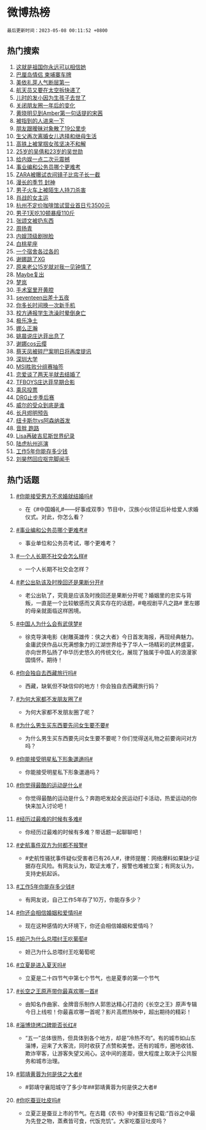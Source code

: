 # 微博热榜

`最后更新时间：2023-05-08 00:11:52 +0800`

## 热门搜索

1. [这就是祖国你永远可以相信她](https://m.weibo.cn/search?containerid=100103type%3D1%26t%3D10%26q%3D%23%E8%BF%99%E5%B0%B1%E6%98%AF%E7%A5%96%E5%9B%BD%E4%BD%A0%E6%B0%B8%E8%BF%9C%E5%8F%AF%E4%BB%A5%E7%9B%B8%E4%BF%A1%E5%A5%B9%23&stream_entry_id=51&isnewpage=1&extparam=seat%3D1%26dgr%3D0%26cate%3D10103%26pos%3D0%26stream_entry_id%3D51%26c_type%3D51%26filter_type%3Drealtimehot%26display_time%3D1683475911%26pre_seqid%3D1683475911580027378221&luicode=10000011&lfid=106003type%253D25%2526t%253D3%2526disable_hot%253D1%2526filter_type%253Drealtimehot)
1. [巴厘岛情侣 柬埔寨车牌](https://m.weibo.cn/search?containerid=100103type%3D1%26t%3D10%26q%3D%E5%B7%B4%E5%8E%98%E5%B2%9B%E6%83%85%E4%BE%A3+%E6%9F%AC%E5%9F%94%E5%AF%A8%E8%BD%A6%E7%89%8C&stream_entry_id=31&isnewpage=1&extparam=seat%3D1%26q%3D%25E5%25B7%25B4%25E5%258E%2598%25E5%25B2%259B%25E6%2583%2585%25E4%25BE%25A3%2520%25E6%259F%25AC%25E5%259F%2594%25E5%25AF%25A8%25E8%25BD%25A6%25E7%2589%258C%26dgr%3D0%26cate%3D5001%26filter_type%3Drealtimehot%26stream_entry_id%3D31%26band_rank%3D1%26c_type%3D31%26lcate%3D5001%26pos%3D0%26realpos%3D1%26flag%3D1%26display_time%3D1683475911%26pre_seqid%3D1683475911580027378221&luicode=10000011&lfid=106003type%253D25%2526t%253D3%2526disable_hot%253D1%2526filter_type%253Drealtimehot)
1. [美依礼芽人气断层第一](https://m.weibo.cn/search?containerid=100103type%3D1%26t%3D10%26q%3D%23%E7%BE%8E%E4%BE%9D%E7%A4%BC%E8%8A%BD%E4%BA%BA%E6%B0%94%E6%96%AD%E5%B1%82%E7%AC%AC%E4%B8%80%23&stream_entry_id=31&isnewpage=1&extparam=seat%3D1%26q%3D%2523%25E7%25BE%258E%25E4%25BE%259D%25E7%25A4%25BC%25E8%258A%25BD%25E4%25BA%25BA%25E6%25B0%2594%25E6%2596%25AD%25E5%25B1%2582%25E7%25AC%25AC%25E4%25B8%2580%2523%26dgr%3D0%26cate%3D5001%26filter_type%3Drealtimehot%26stream_entry_id%3D31%26band_rank%3D2%26c_type%3D31%26lcate%3D5001%26pos%3D1%26realpos%3D2%26flag%3D16%26display_time%3D1683475911%26pre_seqid%3D1683475911580027378221&luicode=10000011&lfid=106003type%253D25%2526t%253D3%2526disable_hot%253D1%2526filter_type%253Drealtimehot)
1. [航天员又要在太空拆快递了](https://m.weibo.cn/search?containerid=100103type%3D1%26t%3D10%26q%3D%23%E8%88%AA%E5%A4%A9%E5%91%98%E5%8F%88%E8%A6%81%E5%9C%A8%E5%A4%AA%E7%A9%BA%E6%8B%86%E5%BF%AB%E9%80%92%E4%BA%86%23&stream_entry_id=31&isnewpage=1&extparam=seat%3D1%26q%3D%2523%25E8%2588%25AA%25E5%25A4%25A9%25E5%2591%2598%25E5%258F%2588%25E8%25A6%2581%25E5%259C%25A8%25E5%25A4%25AA%25E7%25A9%25BA%25E6%258B%2586%25E5%25BF%25AB%25E9%2580%2592%25E4%25BA%2586%2523%26dgr%3D0%26cate%3D5001%26filter_type%3Drealtimehot%26stream_entry_id%3D31%26band_rank%3D3%26c_type%3D31%26lcate%3D5001%26pos%3D2%26realpos%3D3%26flag%3D0%26display_time%3D1683475911%26pre_seqid%3D1683475911580027378221&luicode=10000011&lfid=106003type%253D25%2526t%253D3%2526disable_hot%253D1%2526filter_type%253Drealtimehot)
1. [儿时的发小因为生孩子去世了](https://m.weibo.cn/search?containerid=100103type%3D1%26t%3D10%26q%3D%23%E5%84%BF%E6%97%B6%E7%9A%84%E5%8F%91%E5%B0%8F%E5%9B%A0%E4%B8%BA%E7%94%9F%E5%AD%A9%E5%AD%90%E5%8E%BB%E4%B8%96%E4%BA%86%23&stream_entry_id=31&isnewpage=1&extparam=seat%3D1%26q%3D%2523%25E5%2584%25BF%25E6%2597%25B6%25E7%259A%2584%25E5%258F%2591%25E5%25B0%258F%25E5%259B%25A0%25E4%25B8%25BA%25E7%2594%259F%25E5%25AD%25A9%25E5%25AD%2590%25E5%258E%25BB%25E4%25B8%2596%25E4%25BA%2586%2523%26dgr%3D0%26cate%3D5001%26filter_type%3Drealtimehot%26stream_entry_id%3D31%26band_rank%3D4%26c_type%3D31%26lcate%3D5001%26pos%3D3%26realpos%3D4%26flag%3D1%26display_time%3D1683475911%26pre_seqid%3D1683475911580027378221&luicode=10000011&lfid=106003type%253D25%2526t%253D3%2526disable_hot%253D1%2526filter_type%253Drealtimehot)
1. [关闭朋友圈一年后的变化](https://m.weibo.cn/search?containerid=100103type%3D1%26t%3D10%26q%3D%23%E5%85%B3%E9%97%AD%E6%9C%8B%E5%8F%8B%E5%9C%88%E4%B8%80%E5%B9%B4%E5%90%8E%E7%9A%84%E5%8F%98%E5%8C%96%23&stream_entry_id=31&isnewpage=1&extparam=seat%3D1%26q%3D%2523%25E5%2585%25B3%25E9%2597%25AD%25E6%259C%258B%25E5%258F%258B%25E5%259C%2588%25E4%25B8%2580%25E5%25B9%25B4%25E5%2590%258E%25E7%259A%2584%25E5%258F%2598%25E5%258C%2596%2523%26dgr%3D0%26cate%3D5001%26filter_type%3Drealtimehot%26stream_entry_id%3D31%26band_rank%3D5%26c_type%3D31%26lcate%3D5001%26pos%3D4%26realpos%3D5%26flag%3D16%26display_time%3D1683475911%26pre_seqid%3D1683475911580027378221&luicode=10000011&lfid=106003type%253D25%2526t%253D3%2526disable_hot%253D1%2526filter_type%253Drealtimehot)
1. [黄晓明见到Amber第一句话提的宋茜](https://m.weibo.cn/search?containerid=100103type%3D1%26t%3D10%26q%3D%23%E9%BB%84%E6%99%93%E6%98%8E%E8%A7%81%E5%88%B0Amber%E7%AC%AC%E4%B8%80%E5%8F%A5%E8%AF%9D%E6%8F%90%E7%9A%84%E5%AE%8B%E8%8C%9C%23&stream_entry_id=31&isnewpage=1&extparam=seat%3D1%26q%3D%2523%25E9%25BB%2584%25E6%2599%2593%25E6%2598%258E%25E8%25A7%2581%25E5%2588%25B0Amber%25E7%25AC%25AC%25E4%25B8%2580%25E5%258F%25A5%25E8%25AF%259D%25E6%258F%2590%25E7%259A%2584%25E5%25AE%258B%25E8%258C%259C%2523%26dgr%3D0%26cate%3D5001%26filter_type%3Drealtimehot%26stream_entry_id%3D31%26band_rank%3D6%26c_type%3D31%26lcate%3D5001%26pos%3D5%26realpos%3D6%26flag%3D16%26display_time%3D1683475911%26pre_seqid%3D1683475911580027378221&luicode=10000011&lfid=106003type%253D25%2526t%253D3%2526disable_hot%253D1%2526filter_type%253Drealtimehot)
1. [被指到的人进来一下](https://m.weibo.cn/search?containerid=100103type%3D1%26t%3D10%26q%3D%23%E8%A2%AB%E6%8C%87%E5%88%B0%E7%9A%84%E4%BA%BA%E8%BF%9B%E6%9D%A5%E4%B8%80%E4%B8%8B%23&stream_entry_id=31&isnewpage=1&extparam=seat%3D1%26q%3D%2523%25E8%25A2%25AB%25E6%258C%2587%25E5%2588%25B0%25E7%259A%2584%25E4%25BA%25BA%25E8%25BF%259B%25E6%259D%25A5%25E4%25B8%2580%25E4%25B8%258B%2523%26dgr%3D0%26cate%3D5001%26filter_type%3Drealtimehot%26stream_entry_id%3D31%26band_rank%3D7%26topic_ad%3D1%26c_type%3D31%26lcate%3D5001%26is_ad_pos%3D1%26pos%3D6%26adid%3D188510%26display_time%3D1683475911%26pre_seqid%3D1683475911580027378221&luicode=10000011&lfid=106003type%253D25%2526t%253D3%2526disable_hot%253D1%2526filter_type%253Drealtimehot)
1. [朋友跟暧昧对象散了19公里步](https://m.weibo.cn/search?containerid=100103type%3D1%26t%3D10%26q%3D%23%E6%9C%8B%E5%8F%8B%E8%B7%9F%E6%9A%A7%E6%98%A7%E5%AF%B9%E8%B1%A1%E6%95%A3%E4%BA%8619%E5%85%AC%E9%87%8C%E6%AD%A5%23&stream_entry_id=31&isnewpage=1&extparam=seat%3D1%26q%3D%2523%25E6%259C%258B%25E5%258F%258B%25E8%25B7%259F%25E6%259A%25A7%25E6%2598%25A7%25E5%25AF%25B9%25E8%25B1%25A1%25E6%2595%25A3%25E4%25BA%258619%25E5%2585%25AC%25E9%2587%258C%25E6%25AD%25A5%2523%26dgr%3D0%26cate%3D5001%26filter_type%3Drealtimehot%26stream_entry_id%3D31%26band_rank%3D7%26c_type%3D31%26lcate%3D5001%26pos%3D7%26realpos%3D7%26flag%3D0%26display_time%3D1683475911%26pre_seqid%3D1683475911580027378221&luicode=10000011&lfid=106003type%253D25%2526t%253D3%2526disable_hot%253D1%2526filter_type%253Drealtimehot)
1. [生父再次离婚女儿选择和继母生活](https://m.weibo.cn/search?containerid=100103type%3D1%26t%3D10%26q%3D%23%E7%94%9F%E7%88%B6%E5%86%8D%E6%AC%A1%E7%A6%BB%E5%A9%9A%E5%A5%B3%E5%84%BF%E9%80%89%E6%8B%A9%E5%92%8C%E7%BB%A7%E6%AF%8D%E7%94%9F%E6%B4%BB%23&stream_entry_id=31&isnewpage=1&extparam=seat%3D1%26q%3D%2523%25E7%2594%259F%25E7%2588%25B6%25E5%2586%258D%25E6%25AC%25A1%25E7%25A6%25BB%25E5%25A9%259A%25E5%25A5%25B3%25E5%2584%25BF%25E9%2580%2589%25E6%258B%25A9%25E5%2592%258C%25E7%25BB%25A7%25E6%25AF%258D%25E7%2594%259F%25E6%25B4%25BB%2523%26dgr%3D0%26cate%3D5001%26filter_type%3Drealtimehot%26stream_entry_id%3D31%26band_rank%3D8%26c_type%3D31%26lcate%3D5001%26pos%3D8%26realpos%3D8%26flag%3D0%26display_time%3D1683475911%26pre_seqid%3D1683475911580027378221&luicode=10000011&lfid=106003type%253D25%2526t%253D3%2526disable_hot%253D1%2526filter_type%253Drealtimehot)
1. [高铁上被掌掴女孩坚决不和解](https://m.weibo.cn/search?containerid=100103type%3D1%26t%3D10%26q%3D%23%E9%AB%98%E9%93%81%E4%B8%8A%E8%A2%AB%E6%8E%8C%E6%8E%B4%E5%A5%B3%E5%AD%A9%E5%9D%9A%E5%86%B3%E4%B8%8D%E5%92%8C%E8%A7%A3%23&stream_entry_id=31&isnewpage=1&extparam=seat%3D1%26q%3D%2523%25E9%25AB%2598%25E9%2593%2581%25E4%25B8%258A%25E8%25A2%25AB%25E6%258E%258C%25E6%258E%25B4%25E5%25A5%25B3%25E5%25AD%25A9%25E5%259D%259A%25E5%2586%25B3%25E4%25B8%258D%25E5%2592%258C%25E8%25A7%25A3%2523%26dgr%3D0%26cate%3D5001%26filter_type%3Drealtimehot%26stream_entry_id%3D31%26band_rank%3D9%26c_type%3D31%26lcate%3D5001%26pos%3D9%26realpos%3D9%26flag%3D16%26display_time%3D1683475911%26pre_seqid%3D1683475911580027378221&luicode=10000011&lfid=106003type%253D25%2526t%253D3%2526disable_hot%253D1%2526filter_type%253Drealtimehot)
1. [25岁的吴倩和23岁的吴世勋](https://m.weibo.cn/search?containerid=100103type%3D1%26t%3D10%26q%3D%2325%E5%B2%81%E7%9A%84%E5%90%B4%E5%80%A9%E5%92%8C23%E5%B2%81%E7%9A%84%E5%90%B4%E4%B8%96%E5%8B%8B%23&stream_entry_id=31&isnewpage=1&extparam=seat%3D1%26q%3D%252325%25E5%25B2%2581%25E7%259A%2584%25E5%2590%25B4%25E5%2580%25A9%25E5%2592%258C23%25E5%25B2%2581%25E7%259A%2584%25E5%2590%25B4%25E4%25B8%2596%25E5%258B%258B%2523%26dgr%3D0%26cate%3D5001%26filter_type%3Drealtimehot%26stream_entry_id%3D31%26band_rank%3D10%26c_type%3D31%26lcate%3D5001%26pos%3D10%26realpos%3D10%26flag%3D0%26display_time%3D1683475911%26pre_seqid%3D1683475911580027378221&luicode=10000011&lfid=106003type%253D25%2526t%253D3%2526disable_hot%253D1%2526filter_type%253Drealtimehot)
1. [给内娱一点二次元震撼](https://m.weibo.cn/search?containerid=100103type%3D1%26t%3D10%26q%3D%E7%BB%99%E5%86%85%E5%A8%B1%E4%B8%80%E7%82%B9%E4%BA%8C%E6%AC%A1%E5%85%83%E9%9C%87%E6%92%BC&stream_entry_id=31&isnewpage=1&extparam=seat%3D1%26q%3D%25E7%25BB%2599%25E5%2586%2585%25E5%25A8%25B1%25E4%25B8%2580%25E7%2582%25B9%25E4%25BA%258C%25E6%25AC%25A1%25E5%2585%2583%25E9%259C%2587%25E6%2592%25BC%26dgr%3D0%26cate%3D5001%26filter_type%3Drealtimehot%26stream_entry_id%3D31%26band_rank%3D11%26c_type%3D31%26lcate%3D5001%26pos%3D11%26realpos%3D11%26flag%3D1%26display_time%3D1683475911%26pre_seqid%3D1683475911580027378221&luicode=10000011&lfid=106003type%253D25%2526t%253D3%2526disable_hot%253D1%2526filter_type%253Drealtimehot)
1. [事业编和公务员哪个更难考](https://m.weibo.cn/search?containerid=100103type%3D1%26t%3D10%26q%3D%23%E4%BA%8B%E4%B8%9A%E7%BC%96%E5%92%8C%E5%85%AC%E5%8A%A1%E5%91%98%E5%93%AA%E4%B8%AA%E6%9B%B4%E9%9A%BE%E8%80%83%23&stream_entry_id=31&isnewpage=1&extparam=seat%3D1%26q%3D%2523%25E4%25BA%258B%25E4%25B8%259A%25E7%25BC%2596%25E5%2592%258C%25E5%2585%25AC%25E5%258A%25A1%25E5%2591%2598%25E5%2593%25AA%25E4%25B8%25AA%25E6%259B%25B4%25E9%259A%25BE%25E8%2580%2583%2523%26dgr%3D0%26cate%3D5001%26filter_type%3Drealtimehot%26stream_entry_id%3D31%26band_rank%3D12%26c_type%3D31%26lcate%3D5001%26pos%3D12%26realpos%3D12%26flag%3D0%26display_time%3D1683475911%26pre_seqid%3D1683475911580027378221&luicode=10000011&lfid=106003type%253D25%2526t%253D3%2526disable_hot%253D1%2526filter_type%253Drealtimehot)
1. [ZARA被曝试衣间镜子比帘子长一截](https://m.weibo.cn/search?containerid=100103type%3D1%26t%3D10%26q%3D%23ZARA%E8%A2%AB%E6%9B%9D%E8%AF%95%E8%A1%A3%E9%97%B4%E9%95%9C%E5%AD%90%E6%AF%94%E5%B8%98%E5%AD%90%E9%95%BF%E4%B8%80%E6%88%AA%23&stream_entry_id=31&isnewpage=1&extparam=seat%3D1%26q%3D%2523ZARA%25E8%25A2%25AB%25E6%259B%259D%25E8%25AF%2595%25E8%25A1%25A3%25E9%2597%25B4%25E9%2595%259C%25E5%25AD%2590%25E6%25AF%2594%25E5%25B8%2598%25E5%25AD%2590%25E9%2595%25BF%25E4%25B8%2580%25E6%2588%25AA%2523%26dgr%3D0%26cate%3D5001%26filter_type%3Drealtimehot%26stream_entry_id%3D31%26band_rank%3D13%26c_type%3D31%26lcate%3D5001%26pos%3D13%26realpos%3D13%26flag%3D0%26display_time%3D1683475911%26pre_seqid%3D1683475911580027378221&luicode=10000011&lfid=106003type%253D25%2526t%253D3%2526disable_hot%253D1%2526filter_type%253Drealtimehot)
1. [漫长的季节 封神](https://m.weibo.cn/search?containerid=100103type%3D1%26t%3D10%26q%3D%E6%BC%AB%E9%95%BF%E7%9A%84%E5%AD%A3%E8%8A%82+%E5%B0%81%E7%A5%9E&stream_entry_id=31&isnewpage=1&extparam=seat%3D1%26q%3D%25E6%25BC%25AB%25E9%2595%25BF%25E7%259A%2584%25E5%25AD%25A3%25E8%258A%2582%2520%25E5%25B0%2581%25E7%25A5%259E%26dgr%3D0%26cate%3D5001%26filter_type%3Drealtimehot%26stream_entry_id%3D31%26band_rank%3D14%26c_type%3D31%26lcate%3D5001%26pos%3D14%26realpos%3D14%26flag%3D1%26display_time%3D1683475911%26pre_seqid%3D1683475911580027378221&luicode=10000011&lfid=106003type%253D25%2526t%253D3%2526disable_hot%253D1%2526filter_type%253Drealtimehot)
1. [男子火车上被陌生人持刀杀害](https://m.weibo.cn/search?containerid=100103type%3D1%26t%3D10%26q%3D%23%E7%94%B7%E5%AD%90%E7%81%AB%E8%BD%A6%E4%B8%8A%E8%A2%AB%E9%99%8C%E7%94%9F%E4%BA%BA%E6%8C%81%E5%88%80%E6%9D%80%E5%AE%B3%23&stream_entry_id=31&isnewpage=1&extparam=seat%3D1%26q%3D%2523%25E7%2594%25B7%25E5%25AD%2590%25E7%2581%25AB%25E8%25BD%25A6%25E4%25B8%258A%25E8%25A2%25AB%25E9%2599%258C%25E7%2594%259F%25E4%25BA%25BA%25E6%258C%2581%25E5%2588%2580%25E6%259D%2580%25E5%25AE%25B3%2523%26dgr%3D0%26cate%3D5001%26filter_type%3Drealtimehot%26stream_entry_id%3D31%26band_rank%3D15%26c_type%3D31%26lcate%3D5001%26pos%3D15%26realpos%3D15%26flag%3D0%26display_time%3D1683475911%26pre_seqid%3D1683475911580027378221&luicode=10000011&lfid=106003type%253D25%2526t%253D3%2526disable_hot%253D1%2526filter_type%253Drealtimehot)
1. [肖战的女主运](https://m.weibo.cn/search?containerid=100103type%3D1%26t%3D10%26q%3D%23%E8%82%96%E6%88%98%E7%9A%84%E5%A5%B3%E4%B8%BB%E8%BF%90%23&stream_entry_id=31&isnewpage=1&extparam=seat%3D1%26q%3D%2523%25E8%2582%2596%25E6%2588%2598%25E7%259A%2584%25E5%25A5%25B3%25E4%25B8%25BB%25E8%25BF%2590%2523%26dgr%3D0%26cate%3D5001%26filter_type%3Drealtimehot%26stream_entry_id%3D31%26band_rank%3D16%26c_type%3D31%26lcate%3D5001%26pos%3D16%26realpos%3D16%26flag%3D0%26display_time%3D1683475911%26pre_seqid%3D1683475911580027378221&luicode=10000011&lfid=106003type%253D25%2526t%253D3%2526disable_hot%253D1%2526filter_type%253Drealtimehot)
1. [杭州不定价咖啡馆试营业首日亏3500元](https://m.weibo.cn/search?containerid=100103type%3D1%26t%3D10%26q%3D%23%E6%9D%AD%E5%B7%9E%E4%B8%8D%E5%AE%9A%E4%BB%B7%E5%92%96%E5%95%A1%E9%A6%86%E8%AF%95%E8%90%A5%E4%B8%9A%E9%A6%96%E6%97%A5%E4%BA%8F3500%E5%85%83%23&stream_entry_id=31&isnewpage=1&extparam=seat%3D1%26q%3D%2523%25E6%259D%25AD%25E5%25B7%259E%25E4%25B8%258D%25E5%25AE%259A%25E4%25BB%25B7%25E5%2592%2596%25E5%2595%25A1%25E9%25A6%2586%25E8%25AF%2595%25E8%2590%25A5%25E4%25B8%259A%25E9%25A6%2596%25E6%2597%25A5%25E4%25BA%258F3500%25E5%2585%2583%2523%26dgr%3D0%26cate%3D5001%26filter_type%3Drealtimehot%26stream_entry_id%3D31%26band_rank%3D17%26c_type%3D31%26lcate%3D5001%26pos%3D17%26realpos%3D17%26flag%3D0%26display_time%3D1683475911%26pre_seqid%3D1683475911580027378221&luicode=10000011&lfid=106003type%253D25%2526t%253D3%2526disable_hot%253D1%2526filter_type%253Drealtimehot)
1. [男子1天吃10顿暴瘦110斤](https://m.weibo.cn/search?containerid=100103type%3D1%26t%3D10%26q%3D%23%E7%94%B7%E5%AD%901%E5%A4%A9%E5%90%8310%E9%A1%BF%E6%9A%B4%E7%98%A6110%E6%96%A4%23&stream_entry_id=31&isnewpage=1&extparam=seat%3D1%26q%3D%2523%25E7%2594%25B7%25E5%25AD%25901%25E5%25A4%25A9%25E5%2590%258310%25E9%25A1%25BF%25E6%259A%25B4%25E7%2598%25A6110%25E6%2596%25A4%2523%26dgr%3D0%26cate%3D5001%26filter_type%3Drealtimehot%26stream_entry_id%3D31%26band_rank%3D18%26c_type%3D31%26lcate%3D5001%26pos%3D18%26realpos%3D18%26flag%3D0%26display_time%3D1683475911%26pre_seqid%3D1683475911580027378221&luicode=10000011&lfid=106003type%253D25%2526t%253D3%2526disable_hot%253D1%2526filter_type%253Drealtimehot)
1. [张颂文被扔东西](https://m.weibo.cn/search?containerid=100103type%3D1%26t%3D10%26q%3D%23%E5%BC%A0%E9%A2%82%E6%96%87%E8%A2%AB%E6%89%94%E4%B8%9C%E8%A5%BF%23&stream_entry_id=31&isnewpage=1&extparam=seat%3D1%26q%3D%2523%25E5%25BC%25A0%25E9%25A2%2582%25E6%2596%2587%25E8%25A2%25AB%25E6%2589%2594%25E4%25B8%259C%25E8%25A5%25BF%2523%26dgr%3D0%26cate%3D5001%26filter_type%3Drealtimehot%26stream_entry_id%3D31%26band_rank%3D19%26c_type%3D31%26lcate%3D5001%26pos%3D19%26realpos%3D19%26flag%3D0%26display_time%3D1683475911%26pre_seqid%3D1683475911580027378221&luicode=10000011&lfid=106003type%253D25%2526t%253D3%2526disable_hot%253D1%2526filter_type%253Drealtimehot)
1. [周扬青](https://m.weibo.cn/search?containerid=100103type%3D1%26t%3D10%26q%3D%E5%91%A8%E6%89%AC%E9%9D%92&stream_entry_id=31&isnewpage=1&extparam=seat%3D1%26q%3D%25E5%2591%25A8%25E6%2589%25AC%25E9%259D%2592%26dgr%3D0%26cate%3D5001%26filter_type%3Drealtimehot%26stream_entry_id%3D31%26band_rank%3D20%26c_type%3D31%26lcate%3D5001%26pos%3D20%26realpos%3D20%26flag%3D1%26display_time%3D1683475911%26pre_seqid%3D1683475911580027378221&luicode=10000011&lfid=106003type%253D25%2526t%253D3%2526disable_hot%253D1%2526filter_type%253Drealtimehot)
1. [内娱顶级剧抛脸](https://m.weibo.cn/search?containerid=100103type%3D1%26t%3D10%26q%3D%23%E5%86%85%E5%A8%B1%E9%A1%B6%E7%BA%A7%E5%89%A7%E6%8A%9B%E8%84%B8%23&stream_entry_id=31&isnewpage=1&extparam=seat%3D1%26q%3D%2523%25E5%2586%2585%25E5%25A8%25B1%25E9%25A1%25B6%25E7%25BA%25A7%25E5%2589%25A7%25E6%258A%259B%25E8%2584%25B8%2523%26dgr%3D0%26cate%3D5001%26filter_type%3Drealtimehot%26stream_entry_id%3D31%26band_rank%3D21%26c_type%3D31%26lcate%3D5001%26pos%3D21%26realpos%3D21%26flag%3D0%26display_time%3D1683475911%26pre_seqid%3D1683475911580027378221&luicode=10000011&lfid=106003type%253D25%2526t%253D3%2526disable_hot%253D1%2526filter_type%253Drealtimehot)
1. [白桃星座](https://m.weibo.cn/search?containerid=100103type%3D1%26t%3D10%26q%3D%E7%99%BD%E6%A1%83%E6%98%9F%E5%BA%A7&stream_entry_id=31&isnewpage=1&extparam=seat%3D1%26q%3D%25E7%2599%25BD%25E6%25A1%2583%25E6%2598%259F%25E5%25BA%25A7%26dgr%3D0%26cate%3D5001%26filter_type%3Drealtimehot%26stream_entry_id%3D31%26band_rank%3D22%26c_type%3D31%26lcate%3D5001%26pos%3D22%26realpos%3D22%26flag%3D1%26display_time%3D1683475911%26pre_seqid%3D1683475911580027378221&luicode=10000011&lfid=106003type%253D25%2526t%253D3%2526disable_hot%253D1%2526filter_type%253Drealtimehot)
1. [一个宿舍各过各的](https://m.weibo.cn/search?containerid=100103type%3D1%26t%3D10%26q%3D%23%E4%B8%80%E4%B8%AA%E5%AE%BF%E8%88%8D%E5%90%84%E8%BF%87%E5%90%84%E7%9A%84%23&stream_entry_id=31&isnewpage=1&extparam=seat%3D1%26q%3D%2523%25E4%25B8%2580%25E4%25B8%25AA%25E5%25AE%25BF%25E8%2588%258D%25E5%2590%2584%25E8%25BF%2587%25E5%2590%2584%25E7%259A%2584%2523%26dgr%3D0%26cate%3D5001%26filter_type%3Drealtimehot%26stream_entry_id%3D31%26band_rank%3D23%26c_type%3D31%26lcate%3D5001%26pos%3D23%26realpos%3D23%26flag%3D0%26display_time%3D1683475911%26pre_seqid%3D1683475911580027378221&luicode=10000011&lfid=106003type%253D25%2526t%253D3%2526disable_hot%253D1%2526filter_type%253Drealtimehot)
1. [谢娜跳了XG](https://m.weibo.cn/search?containerid=100103type%3D1%26t%3D10%26q%3D%23%E8%B0%A2%E5%A8%9C%E8%B7%B3%E4%BA%86XG%23&stream_entry_id=31&isnewpage=1&extparam=seat%3D1%26q%3D%2523%25E8%25B0%25A2%25E5%25A8%259C%25E8%25B7%25B3%25E4%25BA%2586XG%2523%26dgr%3D0%26cate%3D5001%26filter_type%3Drealtimehot%26stream_entry_id%3D31%26band_rank%3D24%26c_type%3D31%26lcate%3D5001%26pos%3D24%26realpos%3D24%26flag%3D0%26display_time%3D1683475911%26pre_seqid%3D1683475911580027378221&luicode=10000011&lfid=106003type%253D25%2526t%253D3%2526disable_hot%253D1%2526filter_type%253Drealtimehot)
1. [原来老公15岁就对我一见钟情了](https://m.weibo.cn/search?containerid=100103type%3D1%26t%3D10%26q%3D%23%E5%8E%9F%E6%9D%A5%E8%80%81%E5%85%AC15%E5%B2%81%E5%B0%B1%E5%AF%B9%E6%88%91%E4%B8%80%E8%A7%81%E9%92%9F%E6%83%85%E4%BA%86%23&stream_entry_id=31&isnewpage=1&extparam=seat%3D1%26q%3D%2523%25E5%258E%259F%25E6%259D%25A5%25E8%2580%2581%25E5%2585%25AC15%25E5%25B2%2581%25E5%25B0%25B1%25E5%25AF%25B9%25E6%2588%2591%25E4%25B8%2580%25E8%25A7%2581%25E9%2592%259F%25E6%2583%2585%25E4%25BA%2586%2523%26dgr%3D0%26cate%3D5001%26filter_type%3Drealtimehot%26stream_entry_id%3D31%26band_rank%3D25%26c_type%3D31%26lcate%3D5001%26pos%3D25%26realpos%3D25%26flag%3D0%26display_time%3D1683475911%26pre_seqid%3D1683475911580027378221&luicode=10000011&lfid=106003type%253D25%2526t%253D3%2526disable_hot%253D1%2526filter_type%253Drealtimehot)
1. [Maybe复出](https://m.weibo.cn/search?containerid=100103type%3D1%26t%3D10%26q%3DMaybe%E5%A4%8D%E5%87%BA&stream_entry_id=31&isnewpage=1&extparam=seat%3D1%26q%3DMaybe%25E5%25A4%258D%25E5%2587%25BA%26dgr%3D0%26cate%3D5001%26filter_type%3Drealtimehot%26stream_entry_id%3D31%26band_rank%3D26%26c_type%3D31%26lcate%3D5001%26pos%3D26%26realpos%3D26%26flag%3D1%26display_time%3D1683475911%26pre_seqid%3D1683475911580027378221&luicode=10000011&lfid=106003type%253D25%2526t%253D3%2526disable_hot%253D1%2526filter_type%253Drealtimehot)
1. [梦岚](https://m.weibo.cn/search?containerid=100103type%3D1%26t%3D10%26q%3D%E6%A2%A6%E5%B2%9A&stream_entry_id=31&isnewpage=1&extparam=seat%3D1%26q%3D%25E6%25A2%25A6%25E5%25B2%259A%26dgr%3D0%26cate%3D5001%26filter_type%3Drealtimehot%26stream_entry_id%3D31%26band_rank%3D27%26c_type%3D31%26lcate%3D5001%26pos%3D27%26realpos%3D27%26flag%3D1%26display_time%3D1683475911%26pre_seqid%3D1683475911580027378221&luicode=10000011&lfid=106003type%253D25%2526t%253D3%2526disable_hot%253D1%2526filter_type%253Drealtimehot)
1. [手术室里开黄腔](https://m.weibo.cn/search?containerid=100103type%3D1%26t%3D10%26q%3D%E6%89%8B%E6%9C%AF%E5%AE%A4%E9%87%8C%E5%BC%80%E9%BB%84%E8%85%94&stream_entry_id=31&isnewpage=1&extparam=seat%3D1%26q%3D%25E6%2589%258B%25E6%259C%25AF%25E5%25AE%25A4%25E9%2587%258C%25E5%25BC%2580%25E9%25BB%2584%25E8%2585%2594%26dgr%3D0%26cate%3D5001%26filter_type%3Drealtimehot%26stream_entry_id%3D31%26band_rank%3D28%26c_type%3D31%26lcate%3D5001%26pos%3D28%26realpos%3D28%26flag%3D0%26display_time%3D1683475911%26pre_seqid%3D1683475911580027378221&luicode=10000011&lfid=106003type%253D25%2526t%253D3%2526disable_hot%253D1%2526filter_type%253Drealtimehot)
1. [seventeen出差十五夜](https://m.weibo.cn/search?containerid=100103type%3D1%26t%3D10%26q%3Dseventeen%E5%87%BA%E5%B7%AE%E5%8D%81%E4%BA%94%E5%A4%9C&stream_entry_id=31&isnewpage=1&extparam=seat%3D1%26q%3Dseventeen%25E5%2587%25BA%25E5%25B7%25AE%25E5%258D%2581%25E4%25BA%2594%25E5%25A4%259C%26dgr%3D0%26cate%3D5001%26filter_type%3Drealtimehot%26stream_entry_id%3D31%26band_rank%3D29%26c_type%3D31%26lcate%3D5001%26pos%3D29%26realpos%3D29%26flag%3D1%26display_time%3D1683475911%26pre_seqid%3D1683475911580027378221&luicode=10000011&lfid=106003type%253D25%2526t%253D3%2526disable_hot%253D1%2526filter_type%253Drealtimehot)
1. [你多长时间换一次新手机](https://m.weibo.cn/search?containerid=100103type%3D1%26t%3D10%26q%3D%23%E4%BD%A0%E5%A4%9A%E9%95%BF%E6%97%B6%E9%97%B4%E6%8D%A2%E4%B8%80%E6%AC%A1%E6%96%B0%E6%89%8B%E6%9C%BA%23&stream_entry_id=31&isnewpage=1&extparam=seat%3D1%26q%3D%2523%25E4%25BD%25A0%25E5%25A4%259A%25E9%2595%25BF%25E6%2597%25B6%25E9%2597%25B4%25E6%258D%25A2%25E4%25B8%2580%25E6%25AC%25A1%25E6%2596%25B0%25E6%2589%258B%25E6%259C%25BA%2523%26dgr%3D0%26cate%3D5001%26filter_type%3Drealtimehot%26stream_entry_id%3D31%26band_rank%3D30%26c_type%3D31%26lcate%3D5001%26pos%3D30%26realpos%3D30%26flag%3D0%26display_time%3D1683475911%26pre_seqid%3D1683475911580027378221&luicode=10000011&lfid=106003type%253D25%2526t%253D3%2526disable_hot%253D1%2526filter_type%253Drealtimehot)
1. [校方通报学生洗澡时晕倒身亡](https://m.weibo.cn/search?containerid=100103type%3D1%26t%3D10%26q%3D%23%E6%A0%A1%E6%96%B9%E9%80%9A%E6%8A%A5%E5%AD%A6%E7%94%9F%E6%B4%97%E6%BE%A1%E6%97%B6%E6%99%95%E5%80%92%E8%BA%AB%E4%BA%A1%23&stream_entry_id=31&isnewpage=1&extparam=seat%3D1%26q%3D%2523%25E6%25A0%25A1%25E6%2596%25B9%25E9%2580%259A%25E6%258A%25A5%25E5%25AD%25A6%25E7%2594%259F%25E6%25B4%2597%25E6%25BE%25A1%25E6%2597%25B6%25E6%2599%2595%25E5%2580%2592%25E8%25BA%25AB%25E4%25BA%25A1%2523%26dgr%3D0%26cate%3D5001%26filter_type%3Drealtimehot%26stream_entry_id%3D31%26band_rank%3D31%26c_type%3D31%26lcate%3D5001%26pos%3D31%26realpos%3D31%26flag%3D1%26display_time%3D1683475911%26pre_seqid%3D1683475911580027378221&luicode=10000011&lfid=106003type%253D25%2526t%253D3%2526disable_hot%253D1%2526filter_type%253Drealtimehot)
1. [极乐净土](https://m.weibo.cn/search?containerid=100103type%3D1%26t%3D10%26q%3D%E6%9E%81%E4%B9%90%E5%87%80%E5%9C%9F&stream_entry_id=31&isnewpage=1&extparam=seat%3D1%26q%3D%25E6%259E%2581%25E4%25B9%2590%25E5%2587%2580%25E5%259C%259F%26dgr%3D0%26cate%3D5001%26filter_type%3Drealtimehot%26stream_entry_id%3D31%26band_rank%3D32%26c_type%3D31%26lcate%3D5001%26pos%3D32%26realpos%3D32%26flag%3D0%26display_time%3D1683475911%26pre_seqid%3D1683475911580027378221&luicode=10000011&lfid=106003type%253D25%2526t%253D3%2526disable_hot%253D1%2526filter_type%253Drealtimehot)
1. [娜么正瀚](https://m.weibo.cn/search?containerid=100103type%3D1%26t%3D10%26q%3D%E5%A8%9C%E4%B9%88%E6%AD%A3%E7%80%9A&stream_entry_id=31&isnewpage=1&extparam=seat%3D1%26q%3D%25E5%25A8%259C%25E4%25B9%2588%25E6%25AD%25A3%25E7%2580%259A%26dgr%3D0%26cate%3D5001%26filter_type%3Drealtimehot%26stream_entry_id%3D31%26band_rank%3D33%26c_type%3D31%26lcate%3D5001%26pos%3D33%26realpos%3D33%26flag%3D0%26display_time%3D1683475911%26pre_seqid%3D1683475911580027378221&luicode=10000011&lfid=106003type%253D25%2526t%253D3%2526disable_hot%253D1%2526filter_type%253Drealtimehot)
1. [姚晨说庄达菲出息了](https://m.weibo.cn/search?containerid=100103type%3D1%26t%3D10%26q%3D%23%E5%A7%9A%E6%99%A8%E8%AF%B4%E5%BA%84%E8%BE%BE%E8%8F%B2%E5%87%BA%E6%81%AF%E4%BA%86%23&stream_entry_id=31&isnewpage=1&extparam=seat%3D1%26q%3D%2523%25E5%25A7%259A%25E6%2599%25A8%25E8%25AF%25B4%25E5%25BA%2584%25E8%25BE%25BE%25E8%258F%25B2%25E5%2587%25BA%25E6%2581%25AF%25E4%25BA%2586%2523%26dgr%3D0%26cate%3D5001%26filter_type%3Drealtimehot%26stream_entry_id%3D31%26band_rank%3D34%26c_type%3D31%26lcate%3D5001%26pos%3D34%26realpos%3D34%26flag%3D0%26display_time%3D1683475911%26pre_seqid%3D1683475911580027378221&luicode=10000011&lfid=106003type%253D25%2526t%253D3%2526disable_hot%253D1%2526filter_type%253Drealtimehot)
1. [谢娜cos云缨](https://m.weibo.cn/search?containerid=100103type%3D1%26t%3D10%26q%3D%23%E8%B0%A2%E5%A8%9Ccos%E4%BA%91%E7%BC%A8%23&stream_entry_id=31&isnewpage=1&extparam=seat%3D1%26q%3D%2523%25E8%25B0%25A2%25E5%25A8%259Ccos%25E4%25BA%2591%25E7%25BC%25A8%2523%26dgr%3D0%26cate%3D5001%26filter_type%3Drealtimehot%26stream_entry_id%3D31%26band_rank%3D35%26c_type%3D31%26lcate%3D5001%26pos%3D35%26realpos%3D35%26flag%3D0%26display_time%3D1683475911%26pre_seqid%3D1683475911580027378221&luicode=10000011&lfid=106003type%253D25%2526t%253D3%2526disable_hot%253D1%2526filter_type%253Drealtimehot)
1. [蔡天凤被碎尸案明日将再度提讯](https://m.weibo.cn/search?containerid=100103type%3D1%26t%3D10%26q%3D%23%E8%94%A1%E5%A4%A9%E5%87%A4%E8%A2%AB%E7%A2%8E%E5%B0%B8%E6%A1%88%E6%98%8E%E6%97%A5%E5%B0%86%E5%86%8D%E5%BA%A6%E6%8F%90%E8%AE%AF%23&stream_entry_id=31&isnewpage=1&extparam=seat%3D1%26q%3D%2523%25E8%2594%25A1%25E5%25A4%25A9%25E5%2587%25A4%25E8%25A2%25AB%25E7%25A2%258E%25E5%25B0%25B8%25E6%25A1%2588%25E6%2598%258E%25E6%2597%25A5%25E5%25B0%2586%25E5%2586%258D%25E5%25BA%25A6%25E6%258F%2590%25E8%25AE%25AF%2523%26dgr%3D0%26cate%3D5001%26filter_type%3Drealtimehot%26stream_entry_id%3D31%26band_rank%3D36%26c_type%3D31%26lcate%3D5001%26pos%3D36%26realpos%3D36%26flag%3D0%26display_time%3D1683475911%26pre_seqid%3D1683475911580027378221&luicode=10000011&lfid=106003type%253D25%2526t%253D3%2526disable_hot%253D1%2526filter_type%253Drealtimehot)
1. [深圳大学](https://m.weibo.cn/search?containerid=100103type%3D1%26t%3D10%26q%3D%E6%B7%B1%E5%9C%B3%E5%A4%A7%E5%AD%A6&stream_entry_id=31&isnewpage=1&extparam=seat%3D1%26q%3D%25E6%25B7%25B1%25E5%259C%25B3%25E5%25A4%25A7%25E5%25AD%25A6%26dgr%3D0%26cate%3D5001%26filter_type%3Drealtimehot%26stream_entry_id%3D31%26band_rank%3D37%26c_type%3D31%26lcate%3D5001%26pos%3D37%26realpos%3D37%26flag%3D0%26display_time%3D1683475911%26pre_seqid%3D1683475911580027378221&luicode=10000011&lfid=106003type%253D25%2526t%253D3%2526disable_hot%253D1%2526filter_type%253Drealtimehot)
1. [MSI胜败分组赛抽签](https://m.weibo.cn/search?containerid=100103type%3D1%26t%3D10%26q%3D%23MSI%E8%83%9C%E8%B4%A5%E5%88%86%E7%BB%84%E8%B5%9B%E6%8A%BD%E7%AD%BE%23&stream_entry_id=31&isnewpage=1&extparam=seat%3D1%26q%3D%2523MSI%25E8%2583%259C%25E8%25B4%25A5%25E5%2588%2586%25E7%25BB%2584%25E8%25B5%259B%25E6%258A%25BD%25E7%25AD%25BE%2523%26dgr%3D0%26cate%3D5001%26filter_type%3Drealtimehot%26stream_entry_id%3D31%26band_rank%3D38%26c_type%3D31%26lcate%3D5001%26pos%3D38%26realpos%3D38%26flag%3D0%26display_time%3D1683475911%26pre_seqid%3D1683475911580027378221&luicode=10000011&lfid=106003type%253D25%2526t%253D3%2526disable_hot%253D1%2526filter_type%253Drealtimehot)
1. [恋爱谈了两天半就去结婚了](https://m.weibo.cn/search?containerid=100103type%3D1%26t%3D10%26q%3D%23%E6%81%8B%E7%88%B1%E8%B0%88%E4%BA%86%E4%B8%A4%E5%A4%A9%E5%8D%8A%E5%B0%B1%E5%8E%BB%E7%BB%93%E5%A9%9A%E4%BA%86%23&stream_entry_id=31&isnewpage=1&extparam=seat%3D1%26q%3D%2523%25E6%2581%258B%25E7%2588%25B1%25E8%25B0%2588%25E4%25BA%2586%25E4%25B8%25A4%25E5%25A4%25A9%25E5%258D%258A%25E5%25B0%25B1%25E5%258E%25BB%25E7%25BB%2593%25E5%25A9%259A%25E4%25BA%2586%2523%26dgr%3D0%26cate%3D5001%26filter_type%3Drealtimehot%26stream_entry_id%3D31%26band_rank%3D39%26c_type%3D31%26lcate%3D5001%26pos%3D39%26realpos%3D39%26flag%3D0%26display_time%3D1683475911%26pre_seqid%3D1683475911580027378221&luicode=10000011&lfid=106003type%253D25%2526t%253D3%2526disable_hot%253D1%2526filter_type%253Drealtimehot)
1. [TFBOYS庄达菲早期合影](https://m.weibo.cn/search?containerid=100103type%3D1%26t%3D10%26q%3D%23TFBOYS%E5%BA%84%E8%BE%BE%E8%8F%B2%E6%97%A9%E6%9C%9F%E5%90%88%E5%BD%B1%23&stream_entry_id=31&isnewpage=1&extparam=seat%3D1%26q%3D%2523TFBOYS%25E5%25BA%2584%25E8%25BE%25BE%25E8%258F%25B2%25E6%2597%25A9%25E6%259C%259F%25E5%2590%2588%25E5%25BD%25B1%2523%26dgr%3D0%26cate%3D5001%26filter_type%3Drealtimehot%26stream_entry_id%3D31%26band_rank%3D40%26c_type%3D31%26lcate%3D5001%26pos%3D40%26realpos%3D40%26flag%3D0%26display_time%3D1683475911%26pre_seqid%3D1683475911580027378221&luicode=10000011&lfid=106003type%253D25%2526t%253D3%2526disable_hot%253D1%2526filter_type%253Drealtimehot)
1. [乘风投票](https://m.weibo.cn/search?containerid=100103type%3D1%26t%3D10%26q%3D%E4%B9%98%E9%A3%8E%E6%8A%95%E7%A5%A8&stream_entry_id=31&isnewpage=1&extparam=seat%3D1%26q%3D%25E4%25B9%2598%25E9%25A3%258E%25E6%258A%2595%25E7%25A5%25A8%26dgr%3D0%26cate%3D5001%26filter_type%3Drealtimehot%26stream_entry_id%3D31%26band_rank%3D41%26c_type%3D31%26lcate%3D5001%26pos%3D41%26realpos%3D41%26flag%3D0%26display_time%3D1683475911%26pre_seqid%3D1683475911580027378221&luicode=10000011&lfid=106003type%253D25%2526t%253D3%2526disable_hot%253D1%2526filter_type%253Drealtimehot)
1. [DRG止步季后赛](https://m.weibo.cn/search?containerid=100103type%3D1%26t%3D10%26q%3DDRG%E6%AD%A2%E6%AD%A5%E5%AD%A3%E5%90%8E%E8%B5%9B&stream_entry_id=31&isnewpage=1&extparam=seat%3D1%26q%3DDRG%25E6%25AD%25A2%25E6%25AD%25A5%25E5%25AD%25A3%25E5%2590%258E%25E8%25B5%259B%26dgr%3D0%26cate%3D5001%26filter_type%3Drealtimehot%26stream_entry_id%3D31%26band_rank%3D42%26c_type%3D31%26lcate%3D5001%26pos%3D42%26realpos%3D42%26flag%3D1%26display_time%3D1683475911%26pre_seqid%3D1683475911580027378221&luicode=10000011&lfid=106003type%253D25%2526t%253D3%2526disable_hot%253D1%2526filter_type%253Drealtimehot)
1. [威尔的受众到底是谁](https://m.weibo.cn/search?containerid=100103type%3D1%26t%3D10%26q%3D%E5%A8%81%E5%B0%94%E7%9A%84%E5%8F%97%E4%BC%97%E5%88%B0%E5%BA%95%E6%98%AF%E8%B0%81&stream_entry_id=31&isnewpage=1&extparam=seat%3D1%26q%3D%25E5%25A8%2581%25E5%25B0%2594%25E7%259A%2584%25E5%258F%2597%25E4%25BC%2597%25E5%2588%25B0%25E5%25BA%2595%25E6%2598%25AF%25E8%25B0%2581%26dgr%3D0%26cate%3D5001%26filter_type%3Drealtimehot%26stream_entry_id%3D31%26band_rank%3D43%26c_type%3D31%26lcate%3D5001%26pos%3D43%26realpos%3D43%26flag%3D1%26display_time%3D1683475911%26pre_seqid%3D1683475911580027378221&luicode=10000011&lfid=106003type%253D25%2526t%253D3%2526disable_hot%253D1%2526filter_type%253Drealtimehot)
1. [长月烬明预告](https://m.weibo.cn/search?containerid=100103type%3D1%26t%3D10%26q%3D%E9%95%BF%E6%9C%88%E7%83%AC%E6%98%8E%E9%A2%84%E5%91%8A&stream_entry_id=31&isnewpage=1&extparam=seat%3D1%26q%3D%25E9%2595%25BF%25E6%259C%2588%25E7%2583%25AC%25E6%2598%258E%25E9%25A2%2584%25E5%2591%258A%26dgr%3D0%26cate%3D5001%26filter_type%3Drealtimehot%26stream_entry_id%3D31%26band_rank%3D44%26c_type%3D31%26lcate%3D5001%26pos%3D44%26realpos%3D44%26flag%3D0%26display_time%3D1683475911%26pre_seqid%3D1683475911580027378221&luicode=10000011&lfid=106003type%253D25%2526t%253D3%2526disable_hot%253D1%2526filter_type%253Drealtimehot)
1. [纽卡斯尔vs阿森纳首发](https://m.weibo.cn/search?containerid=100103type%3D1%26t%3D10%26q%3D%23%E7%BA%BD%E5%8D%A1%E6%96%AF%E5%B0%94vs%E9%98%BF%E6%A3%AE%E7%BA%B3%E9%A6%96%E5%8F%91%23&stream_entry_id=31&isnewpage=1&extparam=seat%3D1%26q%3D%2523%25E7%25BA%25BD%25E5%258D%25A1%25E6%2596%25AF%25E5%25B0%2594vs%25E9%2598%25BF%25E6%25A3%25AE%25E7%25BA%25B3%25E9%25A6%2596%25E5%258F%2591%2523%26dgr%3D0%26cate%3D5001%26filter_type%3Drealtimehot%26stream_entry_id%3D31%26band_rank%3D45%26c_type%3D31%26lcate%3D5001%26pos%3D45%26realpos%3D45%26flag%3D1%26display_time%3D1683475911%26pre_seqid%3D1683475911580027378221&luicode=10000011&lfid=106003type%253D25%2526t%253D3%2526disable_hot%253D1%2526filter_type%253Drealtimehot)
1. [音胖 跑路](https://m.weibo.cn/search?containerid=100103type%3D1%26t%3D10%26q%3D%E9%9F%B3%E8%83%96+%E8%B7%91%E8%B7%AF&stream_entry_id=31&isnewpage=1&extparam=seat%3D1%26q%3D%25E9%259F%25B3%25E8%2583%2596%2520%25E8%25B7%2591%25E8%25B7%25AF%26dgr%3D0%26cate%3D5001%26filter_type%3Drealtimehot%26stream_entry_id%3D31%26band_rank%3D46%26c_type%3D31%26lcate%3D5001%26pos%3D46%26realpos%3D46%26flag%3D1%26display_time%3D1683475911%26pre_seqid%3D1683475911580027378221&luicode=10000011&lfid=106003type%253D25%2526t%253D3%2526disable_hot%253D1%2526filter_type%253Drealtimehot)
1. [Lisa再破吉尼斯世界纪录](https://m.weibo.cn/search?containerid=100103type%3D1%26t%3D10%26q%3D%23Lisa%E5%86%8D%E7%A0%B4%E5%90%89%E5%B0%BC%E6%96%AF%E4%B8%96%E7%95%8C%E7%BA%AA%E5%BD%95%23&stream_entry_id=31&isnewpage=1&extparam=seat%3D1%26q%3D%2523Lisa%25E5%2586%258D%25E7%25A0%25B4%25E5%2590%2589%25E5%25B0%25BC%25E6%2596%25AF%25E4%25B8%2596%25E7%2595%258C%25E7%25BA%25AA%25E5%25BD%2595%2523%26dgr%3D0%26cate%3D5001%26filter_type%3Drealtimehot%26stream_entry_id%3D31%26band_rank%3D47%26c_type%3D31%26lcate%3D5001%26pos%3D47%26realpos%3D47%26flag%3D0%26display_time%3D1683475911%26pre_seqid%3D1683475911580027378221&luicode=10000011&lfid=106003type%253D25%2526t%253D3%2526disable_hot%253D1%2526filter_type%253Drealtimehot)
1. [陆虎杭州巡演](https://m.weibo.cn/search?containerid=100103type%3D1%26t%3D10%26q%3D%E9%99%86%E8%99%8E%E6%9D%AD%E5%B7%9E%E5%B7%A1%E6%BC%94&stream_entry_id=31&isnewpage=1&extparam=seat%3D1%26q%3D%25E9%2599%2586%25E8%2599%258E%25E6%259D%25AD%25E5%25B7%259E%25E5%25B7%25A1%25E6%25BC%2594%26dgr%3D0%26cate%3D5001%26filter_type%3Drealtimehot%26stream_entry_id%3D31%26band_rank%3D48%26c_type%3D31%26lcate%3D5001%26pos%3D48%26realpos%3D48%26flag%3D1%26display_time%3D1683475911%26pre_seqid%3D1683475911580027378221&luicode=10000011&lfid=106003type%253D25%2526t%253D3%2526disable_hot%253D1%2526filter_type%253Drealtimehot)
1. [工作5年你能存多少钱](https://m.weibo.cn/search?containerid=100103type%3D1%26t%3D10%26q%3D%23%E5%B7%A5%E4%BD%9C5%E5%B9%B4%E4%BD%A0%E8%83%BD%E5%AD%98%E5%A4%9A%E5%B0%91%E9%92%B1%23&stream_entry_id=31&isnewpage=1&extparam=seat%3D1%26q%3D%2523%25E5%25B7%25A5%25E4%25BD%259C5%25E5%25B9%25B4%25E4%25BD%25A0%25E8%2583%25BD%25E5%25AD%2598%25E5%25A4%259A%25E5%25B0%2591%25E9%2592%25B1%2523%26dgr%3D0%26cate%3D5001%26filter_type%3Drealtimehot%26stream_entry_id%3D31%26band_rank%3D49%26c_type%3D31%26lcate%3D5001%26pos%3D49%26realpos%3D49%26flag%3D1%26display_time%3D1683475911%26pre_seqid%3D1683475911580027378221&luicode=10000011&lfid=106003type%253D25%2526t%253D3%2526disable_hot%253D1%2526filter_type%253Drealtimehot)
1. [刘昊然回应抠完脚闻手](https://m.weibo.cn/search?containerid=100103type%3D1%26t%3D10%26q%3D%23%E5%88%98%E6%98%8A%E7%84%B6%E5%9B%9E%E5%BA%94%E6%8A%A0%E5%AE%8C%E8%84%9A%E9%97%BB%E6%89%8B%23&stream_entry_id=31&isnewpage=1&extparam=seat%3D1%26q%3D%2523%25E5%2588%2598%25E6%2598%258A%25E7%2584%25B6%25E5%259B%259E%25E5%25BA%2594%25E6%258A%25A0%25E5%25AE%258C%25E8%2584%259A%25E9%2597%25BB%25E6%2589%258B%2523%26dgr%3D0%26cate%3D5001%26filter_type%3Drealtimehot%26stream_entry_id%3D31%26band_rank%3D50%26c_type%3D31%26lcate%3D5001%26pos%3D50%26realpos%3D50%26flag%3D0%26display_time%3D1683475911%26pre_seqid%3D1683475911580027378221&luicode=10000011&lfid=106003type%253D25%2526t%253D3%2526disable_hot%253D1%2526filter_type%253Drealtimehot)

## 热门话题

1. [#你能接受男方不求婚就结婚吗#](https://m.weibo.cn/search?containerid=231522type%3D1%26t%3D10%26q%3D%23%E4%BD%A0%E8%83%BD%E6%8E%A5%E5%8F%97%E7%94%B7%E6%96%B9%E4%B8%8D%E6%B1%82%E5%A9%9A%E5%B0%B1%E7%BB%93%E5%A9%9A%E5%90%97%23&stream_entry_id=128&isnewpage=1&extparam=seat%3D1%26cate%3D5004%26lcate%3D5004%26dgr%3D0%26pos%3D1-0-0%26unitid%3D1683466654668%26c_type%3D128%26display_time%3D1683475912%26pre_seqid%3D168347591266202721792&luicode=10000011&lfid=231648_-_4)
    - 在《#中国婚礼#——好事成双季》节目中，汉族小伙领证后补给爱人求婚仪式。对此，你怎么看？

1. [#事业编和公务员哪个更难考#](https://m.weibo.cn/search?containerid=231522type%3D1%26t%3D10%26q%3D%23%E4%BA%8B%E4%B8%9A%E7%BC%96%E5%92%8C%E5%85%AC%E5%8A%A1%E5%91%98%E5%93%AA%E4%B8%AA%E6%9B%B4%E9%9A%BE%E8%80%83%23&stream_entry_id=128&isnewpage=1&extparam=seat%3D1%26cate%3D5004%26lcate%3D5004%26dgr%3D0%26pos%3D1-0-1%26unitid%3D1683463626128%26c_type%3D128%26display_time%3D1683475912%26pre_seqid%3D168347591266202721792&luicode=10000011&lfid=231648_-_4)
    - 事业单位和公务员考试，哪个更难考？

1. [#一个人长期不社交会怎么样#](https://m.weibo.cn/search?containerid=231522type%3D1%26t%3D10%26q%3D%23%E4%B8%80%E4%B8%AA%E4%BA%BA%E9%95%BF%E6%9C%9F%E4%B8%8D%E7%A4%BE%E4%BA%A4%E4%BC%9A%E6%80%8E%E4%B9%88%E6%A0%B7%23&stream_entry_id=128&isnewpage=1&extparam=seat%3D1%26cate%3D5004%26lcate%3D5004%26dgr%3D0%26pos%3D1-0-2%26unitid%3D1683350554434%26c_type%3D128%26display_time%3D1683475912%26pre_seqid%3D168347591266202721792&luicode=10000011&lfid=231648_-_4)
    - 一个人长期不社交会怎样？

1. [#老公出轨该及时挽回还是果断分开#](https://m.weibo.cn/search?containerid=231522type%3D1%26t%3D10%26q%3D%23%E8%80%81%E5%85%AC%E5%87%BA%E8%BD%A8%E8%AF%A5%E5%8F%8A%E6%97%B6%E6%8C%BD%E5%9B%9E%E8%BF%98%E6%98%AF%E6%9E%9C%E6%96%AD%E5%88%86%E5%BC%80%23&stream_entry_id=128&isnewpage=1&extparam=seat%3D1%26cate%3D5004%26lcate%3D5004%26dgr%3D0%26pos%3D1-0-3%26unitid%3D1683387451190%26c_type%3D128%26display_time%3D1683475912%26pre_seqid%3D168347591266202721792&luicode=10000011&lfid=231648_-_4)
    - 老公出轨了，究竟是应该及时挽回还是果断分开呢？婚姻里的忠实与背叛，一直是一个比较敏感而又真实存在的话题，#电视剧平凡之路# 里左娜的母亲就面临这样困境。

1. [#中国人为什么会有武侠梦#](https://m.weibo.cn/search?containerid=231522type%3D1%26t%3D10%26q%3D%23%E4%B8%AD%E5%9B%BD%E4%BA%BA%E4%B8%BA%E4%BB%80%E4%B9%88%E4%BC%9A%E6%9C%89%E6%AD%A6%E4%BE%A0%E6%A2%A6%23&stream_entry_id=128&isnewpage=1&extparam=seat%3D1%26cate%3D5004%26lcate%3D5004%26dgr%3D0%26pos%3D1-0-4%26unitid%3D1683444745177%26c_type%3D128%26display_time%3D1683475912%26pre_seqid%3D168347591266202721792&luicode=10000011&lfid=231648_-_4)
    - 徐克导演电影《射雕英雄传：侠之大者》今日首发海报，再现经典魅力。金庸武侠作品以充满想象力的江湖世界给予了华人一场精彩的武林盛宴，亦向世界弘扬了中华历史悠久的传统文化，展现了独属于中国人的浪漫家国情怀。期待！ ​​​

1. [#你会独自去西藏旅行吗#](https://m.weibo.cn/search?containerid=231522type%3D1%26t%3D10%26q%3D%23%E4%BD%A0%E4%BC%9A%E7%8B%AC%E8%87%AA%E5%8E%BB%E8%A5%BF%E8%97%8F%E6%97%85%E8%A1%8C%E5%90%97%23&stream_entry_id=128&isnewpage=1&extparam=seat%3D1%26cate%3D5004%26lcate%3D5004%26dgr%3D0%26pos%3D1-0-5%26unitid%3D1683460931407%26c_type%3D128%26display_time%3D1683475912%26pre_seqid%3D168347591266202721792&luicode=10000011&lfid=231648_-_4)
    - 西藏，缺氧但不缺信仰的地方！你会独自去西藏旅行妈？

1. [#为何大家都不发朋友圈了#](https://m.weibo.cn/search?containerid=231522type%3D1%26t%3D10%26q%3D%23%E4%B8%BA%E4%BD%95%E5%A4%A7%E5%AE%B6%E9%83%BD%E4%B8%8D%E5%8F%91%E6%9C%8B%E5%8F%8B%E5%9C%88%E4%BA%86%23&stream_entry_id=128&isnewpage=1&extparam=seat%3D1%26cate%3D5004%26lcate%3D5004%26dgr%3D0%26pos%3D1-0-6%26unitid%3D1683465734986%26c_type%3D128%26display_time%3D1683475912%26pre_seqid%3D168347591266202721792&luicode=10000011&lfid=231648_-_4)
    - 为何大家都不发朋友圈了呢？

1. [#为什么男生买东西要先问女生要不要#](https://m.weibo.cn/search?containerid=231522type%3D1%26t%3D10%26q%3D%23%E4%B8%BA%E4%BB%80%E4%B9%88%E7%94%B7%E7%94%9F%E4%B9%B0%E4%B8%9C%E8%A5%BF%E8%A6%81%E5%85%88%E9%97%AE%E5%A5%B3%E7%94%9F%E8%A6%81%E4%B8%8D%E8%A6%81%23&stream_entry_id=128&isnewpage=1&extparam=seat%3D1%26cate%3D5004%26lcate%3D5004%26dgr%3D0%26pos%3D1-0-7%26unitid%3D1683427324439%26c_type%3D128%26display_time%3D1683475912%26pre_seqid%3D168347591266202721792&luicode=10000011&lfid=231648_-_4)
    - 为什么男生买东西要先问女生要不要呢？你们觉得送礼物之前要询问对方吗？

1. [#你能接受明星私下形象邋遢吗#](https://m.weibo.cn/search?containerid=231522type%3D1%26t%3D10%26q%3D%23%E4%BD%A0%E8%83%BD%E6%8E%A5%E5%8F%97%E6%98%8E%E6%98%9F%E7%A7%81%E4%B8%8B%E5%BD%A2%E8%B1%A1%E9%82%8B%E9%81%A2%E5%90%97%23&stream_entry_id=128&isnewpage=1&extparam=seat%3D1%26cate%3D5004%26lcate%3D5004%26dgr%3D0%26pos%3D1-0-8%26unitid%3D1683436641224%26c_type%3D128%26display_time%3D1683475912%26pre_seqid%3D168347591266202721792&luicode=10000011&lfid=231648_-_4)
    - 你能接受明星私下形象邋遢吗？

1. [#你觉得最酷的运动是什么#](https://m.weibo.cn/search?containerid=231522type%3D1%26t%3D10%26q%3D%23%E4%BD%A0%E8%A7%89%E5%BE%97%E6%9C%80%E9%85%B7%E7%9A%84%E8%BF%90%E5%8A%A8%E6%98%AF%E4%BB%80%E4%B9%88%23&stream_entry_id=128&isnewpage=1&extparam=seat%3D1%26cate%3D5004%26lcate%3D5004%26dgr%3D0%26pos%3D1-0-9%26unitid%3D1683466937584%26c_type%3D128%26display_time%3D1683475912%26pre_seqid%3D168347591266202721792&luicode=10000011&lfid=231648_-_4)
    - 你觉得最酷的运动是什么？奔跑吧发起全民运动打卡活动，热爱运动的你快来加入讨论吧！

1. [#经历过最难的时候有多难#](https://m.weibo.cn/search?containerid=231522type%3D1%26t%3D10%26q%3D%23%E7%BB%8F%E5%8E%86%E8%BF%87%E6%9C%80%E9%9A%BE%E7%9A%84%E6%97%B6%E5%80%99%E6%9C%89%E5%A4%9A%E9%9A%BE%23&stream_entry_id=128&isnewpage=1&extparam=seat%3D1%26cate%3D5004%26lcate%3D5004%26dgr%3D0%26pos%3D1-0-10%26unitid%3D1683475356134%26c_type%3D128%26display_time%3D1683475912%26pre_seqid%3D168347591266202721792&luicode=10000011&lfid=231648_-_4)
    - 你经历过最难的时候有多难？带话题一起聊聊吧！

1. [#史航事件双方为何都不报警#](https://m.weibo.cn/search?containerid=231522type%3D1%26t%3D10%26q%3D%23%E5%8F%B2%E8%88%AA%E4%BA%8B%E4%BB%B6%E5%8F%8C%E6%96%B9%E4%B8%BA%E4%BD%95%E9%83%BD%E4%B8%8D%E6%8A%A5%E8%AD%A6%23&stream_entry_id=128&isnewpage=1&extparam=seat%3D1%26cate%3D5004%26lcate%3D5004%26dgr%3D0%26pos%3D1-0-11%26unitid%3D1683346052299%26c_type%3D128%26display_time%3D1683475912%26pre_seqid%3D168347591266202721792&luicode=10000011&lfid=231648_-_4)
    - #史航性骚扰事件疑似受害者已有26人#，律师提醒：网络爆料如果缺少证据存在风险。有网友认为，取证太难了，报警也难被立案；有网友认为，支持史航起诉。

1. [#工作5年你能存多少钱#](https://m.weibo.cn/search?containerid=231522type%3D1%26t%3D10%26q%3D%23%E5%B7%A5%E4%BD%9C5%E5%B9%B4%E4%BD%A0%E8%83%BD%E5%AD%98%E5%A4%9A%E5%B0%91%E9%92%B1%23&stream_entry_id=128&isnewpage=1&extparam=seat%3D1%26cate%3D5004%26lcate%3D5004%26dgr%3D0%26pos%3D1-0-12%26unitid%3D1683451935926%26c_type%3D128%26display_time%3D1683475912%26pre_seqid%3D168347591266202721792&luicode=10000011&lfid=231648_-_4)
    - 有网友说，自己工作5年存了10万，你能存多少？

1. [#你还会相信婚姻和爱情吗#](https://m.weibo.cn/search?containerid=231522type%3D1%26t%3D10%26q%3D%23%E4%BD%A0%E8%BF%98%E4%BC%9A%E7%9B%B8%E4%BF%A1%E5%A9%9A%E5%A7%BB%E5%92%8C%E7%88%B1%E6%83%85%E5%90%97%23&stream_entry_id=128&isnewpage=1&extparam=seat%3D1%26cate%3D5004%26lcate%3D5004%26dgr%3D0%26pos%3D1-0-13%26unitid%3D1683421332935%26c_type%3D128%26display_time%3D1683475912%26pre_seqid%3D168347591266202721792&luicode=10000011&lfid=231648_-_4)
    - 现在这种感情的大环境下，你还会相信婚姻和爱情吗？

1. [#妲己为什么总喂纣王吃葡萄#](https://m.weibo.cn/search?containerid=231522type%3D1%26t%3D10%26q%3D%23%E5%A6%B2%E5%B7%B1%E4%B8%BA%E4%BB%80%E4%B9%88%E6%80%BB%E5%96%82%E7%BA%A3%E7%8E%8B%E5%90%83%E8%91%A1%E8%90%84%23&stream_entry_id=128&isnewpage=1&extparam=seat%3D1%26cate%3D5004%26lcate%3D5004%26dgr%3D0%26pos%3D1-0-14%26unitid%3D1683352642501%26c_type%3D128%26display_time%3D1683475912%26pre_seqid%3D168347591266202721792&luicode=10000011&lfid=231648_-_4)
    - 妲己为什么总喂纣王吃葡萄呢

1. [#立夏是进入夏天吗#](https://m.weibo.cn/search?containerid=231522type%3D1%26t%3D10%26q%3D%23%E7%AB%8B%E5%A4%8F%E6%98%AF%E8%BF%9B%E5%85%A5%E5%A4%8F%E5%A4%A9%E5%90%97%23&stream_entry_id=128&isnewpage=1&extparam=seat%3D1%26cate%3D5004%26lcate%3D5004%26dgr%3D0%26pos%3D1-0-15%26unitid%3D1683328032856%26c_type%3D128%26display_time%3D1683475912%26pre_seqid%3D168347591266202721792&luicode=10000011&lfid=231648_-_4)
    - 立夏是二十四节气中第七个节气，也是夏季的第一个节气

1. [#长空之王原声带你最喜欢哪一首#](https://m.weibo.cn/search?containerid=231522type%3D1%26t%3D10%26q%3D%23%E9%95%BF%E7%A9%BA%E4%B9%8B%E7%8E%8B%E5%8E%9F%E5%A3%B0%E5%B8%A6%E4%BD%A0%E6%9C%80%E5%96%9C%E6%AC%A2%E5%93%AA%E4%B8%80%E9%A6%96%23&stream_entry_id=128&isnewpage=1&extparam=seat%3D1%26cate%3D5004%26lcate%3D5004%26dgr%3D0%26pos%3D1-0-16%26unitid%3D1683442027984%26c_type%3D128%26display_time%3D1683475912%26pre_seqid%3D168347591266202721792&luicode=10000011&lfid=231648_-_4)
    - 由知名作曲家、金牌音乐制作人郭思达精心打造的《长空之王》原声专辑今日上线啦！你最喜欢哪一首呢？影片高燃热映中，超出期待的精彩！

1. [#淄博烧烤口碑能否长红#](https://m.weibo.cn/search?containerid=231522type%3D1%26t%3D10%26q%3D%23%E6%B7%84%E5%8D%9A%E7%83%A7%E7%83%A4%E5%8F%A3%E7%A2%91%E8%83%BD%E5%90%A6%E9%95%BF%E7%BA%A2%23&stream_entry_id=128&isnewpage=1&extparam=seat%3D1%26cate%3D5004%26lcate%3D5004%26dgr%3D0%26pos%3D1-0-17%26unitid%3D1683323541687%26c_type%3D128%26display_time%3D1683475912%26pre_seqid%3D168347591266202721792&luicode=10000011&lfid=231648_-_4)
    - “五一”总体很热，但具体到各个地方，却是“冷热不均”。有的城市如山东淄博，迎来了大客流，同时收获了点赞和美誉。还有的城市，圈地收钱、欺诈宰客，让游客失望又闹心。这中间的差距，很大程度上取决于公共服务和城市治理。

1. [#郭靖黄蓉为何是侠之大者#](https://m.weibo.cn/search?containerid=231522type%3D1%26t%3D10%26q%3D%23%E9%83%AD%E9%9D%96%E9%BB%84%E8%93%89%E4%B8%BA%E4%BD%95%E6%98%AF%E4%BE%A0%E4%B9%8B%E5%A4%A7%E8%80%85%23&stream_entry_id=128&isnewpage=1&extparam=seat%3D1%26cate%3D5004%26lcate%3D5004%26dgr%3D0%26pos%3D1-0-18%26unitid%3D1683447162242%26c_type%3D128%26display_time%3D1683475912%26pre_seqid%3D168347591266202721792&luicode=10000011&lfid=231648_-_4)
    - #郭靖守襄阳城守了多少年##郭靖黄蓉为何是侠之大者#

1. [#你吃蚕豆吐皮吗#](https://m.weibo.cn/search?containerid=231522type%3D1%26t%3D10%26q%3D%23%E4%BD%A0%E5%90%83%E8%9A%95%E8%B1%86%E5%90%90%E7%9A%AE%E5%90%97%23&stream_entry_id=128&isnewpage=1&extparam=seat%3D1%26cate%3D5004%26lcate%3D5004%26dgr%3D0%26pos%3D1-0-19%26unitid%3D1683361940741%26c_type%3D128%26display_time%3D1683475912%26pre_seqid%3D168347591266202721792&luicode=10000011&lfid=231648_-_4)
    - 立夏正是蚕豆上市的节气。在古籍《农书》中对蚕豆有记载:“百谷之中最为先登之物，蒸煮皆可食，代饭充饥”。大家吃蚕豆吐皮吗？

